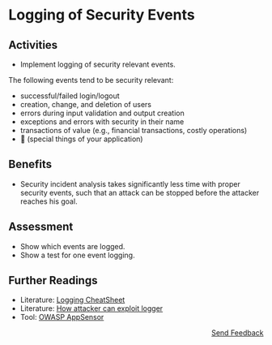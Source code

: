 # Logging of Security Events

## Activities

- Implement logging of security relevant events.

The following events tend to be security relevant:
- successful/failed login/logout
- creation, change, and deletion of users
- errors during input validation and output creation
- exceptions and errors with security in their name
- transactions of value (e.g., financial transactions, costly operations)
- :unicorn: (special things of your application)

## Benefits

- Security incident analysis takes significantly less time with proper security events, such that an attack can be stopped before the attacker reaches his goal.

## Assessment

- Show which events are logged.
- Show a test for one event logging.

## Further Readings

- Literature: [Logging CheatSheet](https://cheatsheetseries.owasp.org/cheatsheets/Logging_Cheat_Sheet.html)
- Literature: [How attacker can exploit logger](https://owasp.org/www-community/attacks/Log_Injection)
- Tool: [OWASP AppSensor](http://www.appsensor.org)

<p align="right"><a href="https://www.surveymonkey.de/r/MNWNVRB">Send Feedback</a></p>
